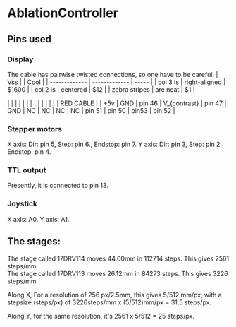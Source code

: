 # AblationController

## Pins used
### Display
The cable has pairwise twisted connections, so one have to be careful:
| Vss |  | Cool  |
| ------------- | ------------- | ----- |
| col 3 is      | right-aligned | $1600 |
| col 2 is      | centered      |   $12 |
| zebra stripes | are neat      |    $1 |

|  |  |  |  |  |  |  |  |  |  |  | | | RED CABLE |
| +5v | GND | pin 46 | V_{contrast} | pin 47 | GND | NC | NC | NC | NC | pin 51 | pin 50 | pin53 | pin 52 |

### Stepper motors
X axis: Dir: pin 5, Step: pin 6., Endstop: pin 7.
Y axis: Dir: pin 3, Step: pin 2. Endstop: pin 4.

### TTL output
Presently, it is connected to pin 13.

### Joystick
X axis: A0.
Y axis: A1.

## The stages:

The stage called 17DRV114 moves 44.00mm in 112714 steps. This gives 2561 steps/mm. <br>
The stage called 17DRV113 moves 26.12mm in 84273 steps. This gives 3226 steps/mm.

Along X, For a resolution of 256 px/2.5mm, this gives 5/512 mm/px, with a stepsize (steps/px) of 3226steps/mm x (5/512)mm/px = 31.5 steps/px.

Along Y, for the same resolution, it's 2561 x 5/512 = 25 steps/px. 
